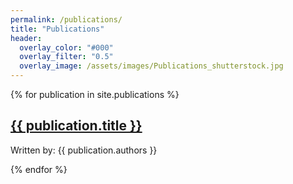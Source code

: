 ```yaml
---
permalink: /publications/
title: "Publications"
header:
  overlay_color: "#000"
  overlay_filter: "0.5"
  overlay_image: /assets/images/Publications_shutterstock.jpg
---
```


{% for publication in site.publications %}
  <div>
    <h2>
      <a href="{{ publication.url }}">{{ publication.title }}</a>
    </h2>
    <p style="font-size: 14px;">Written by: {{ publication.authors }}</p>
  </div>
{% endfor %}
